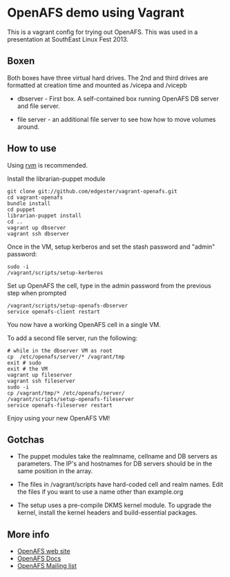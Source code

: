 # OpenAFS demo using Vagrant

This is a vagrant config for trying out OpenAFS. This was used in a
presentation at SouthEast Linux Fest 2013.

## Boxen

Both boxes have three virtual hard drives. The 2nd and third drives are
formatted at creation time and mounted as /vicepa and /vicepb

 * dbserver - First box. A self-contained box running OpenAFS DB server
   and file server.

 * file server - an additional file server to see how how to move volumes
   around.

## How to use

Using [rvm](https://rvm.io/rvm/install/) is recommended.

Install the librarian-puppet module

    git clone git://github.com/edgester/vagrant-openafs.git
    cd vagrant-openafs
    bundle install
    cd puppet
    librarian-puppet install
    cd ..
    vagrant up dbserver
    vagrant ssh dbserver

Once in the VM, setup kerberos and set the stash password and "admin" password:

    sudo -i
    /vagrant/scripts/setup-kerberos

 Set up OpenAFS the cell, type in the admin password from the previous step when prompted

    /vagrant/scripts/setup-openafs-dbserver
    service openafs-client restart

 You now have a working OpenAFS cell in a single VM.

 To add a second file server, run the following:
 
    # while in the dbserver VM as root
    cp  /etc/openafs/server/* /vagrant/tmp
    exit # sudo
    exit # the VM
    vagrant up fileserver
    vagrant ssh fileserver
    sudo -i
    cp /vagrant/tmp/* /etc/openafs/server/
    /vagrant/scripts/setup-openafs-fileserver
    service openafs-fileserver restart

 Enjoy using your new OpenAFS VM!

## Gotchas

  * The puppet modules take the realmname, cellname and DB servers as
    parameters. The IP's and hostnames for DB servers should be in the
    same position in the array.

  * The files in /vagrant/scripts have hard-coded cell and realm
    names. Edit the files if you want to use a name other than example.org

  * The setup uses a pre-compile DKMS kernel module. To upgrade the
    kernel, install the kernel headers and build-essential packages.
 
 ## More info

  * [OpenAFS web site](http://openafs.org/)
  * [OpenAFS Docs](http://docs.openafs.org/index.html)
  * [OpenAFS Mailing list](https://lists.openafs.org/mailman/listinfo/openafs-info)
